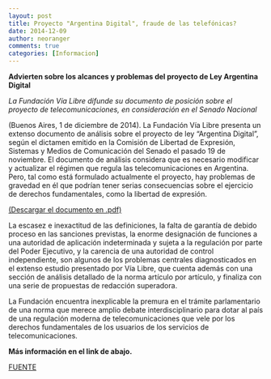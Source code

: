 ```yaml
---
layout: post
title: Proyecto "Argentina Digital", fraude de las telefónicas?
date: 2014-12-09
author: neoranger
comments: true
categories: [Informacion]
---
```

<strong>Advierten sobre los alcances y problemas del proyecto de Ley Argentina Digital</strong>

<em>La Fundación Vía Libre difunde su documento de posición sobre el proyecto de telecomunicaciones, en consideración en el Senado Nacional</em>

(Buenos Aires, 1 de diciembre de 2014). La Fundación Vía Libre presenta un extenso documento de análisis sobre el proyecto de ley “Argentina Digital”, según el dictamen emitido en la Comisión de Libertad de Expresión, Sistemas y Medios de Comunicación del Senado el pasado 19 de noviembre. El documento de análisis considera que es necesario modificar y actualizar el régimen que regula las telecomunicaciones en Argentina. Pero, tal como está formulado actualmente el proyecto, hay problemas de gravedad en él que podrían tener serias consecuencias sobre el ejercicio de derechos fundamentales, como la libertad de expresión.

<a href="http://www.vialibre.org.ar/wp-content/uploads/2014/12/argentinadigital.pdf">(Descargar el documento en .pdf)</a><span id="more-7929"></span>

La escasez e inexactitud de las definiciones, la falta de garantía de debido proceso en las sanciones previstas, la enorme designación de funciones a una autoridad de aplicación indeterminada y sujeta a la regulación por parte del Poder Ejecutivo, y la carencia de una autoridad de control independiente, son algunos de los problemas centrales diagnosticados en el extenso estudio presentado por Vía Libre, que cuenta además con una sección de análisis detallado de la norma artículo por artículo, y finaliza con una serie de propuestas de redacción superadora.

La Fundación encuentra inexplicable la premura en el trámite parlamentario de una norma que merece amplio debate interdisciplinario para dotar al país de una regulación moderna de telecomunicaciones que vele por los derechos fundamentales de los usuarios de los servicios de telecomunicaciones.

<b>Más información en el link de abajo.</b>

<a href="http://www.vialibre.org.ar/2014/12/01/advierten-sobre-los-alcances-y-problemas-del-proyecto-de-ley-argentina-digital/">FUENTE</a>

